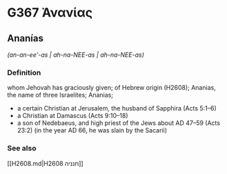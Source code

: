 # G367 Ἀνανίας

## Ananías

_(an-an-ee'-as | ah-na-NEE-as | ah-na-NEE-as)_

### Definition

whom Jehovah has graciously given; of Hebrew origin (H2608); Ananias, the name of three Israelites; Ananias; 

- a certain Christian at Jerusalem, the husband of Sapphira (Acts 5:1–6)
- a Christian at Damascus (Acts 9:10–18)
- a son of Nedebaeus, and high priest of the Jews about AD 47–59 (Acts 23:2) (in the year AD 66, he was slain by the Sacarii)

### See also

[[H2608.md|H2608 חנניה]]
